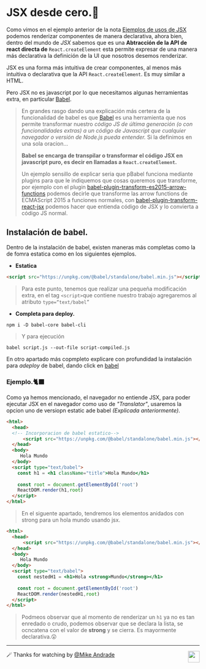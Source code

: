 # JSX desde cero.🚀

Como vimos en el ejemplo anterior de la nota [Ejemplos de usos de JSX](obsidian://open?vault=Obsidian%20Vault&file=React%2FStart%20with%20React%2FEjemplos%20de%20%20usos%20de%20JSX.) podemos renderizar componentes de manera declarativa, ahora bien, dentro del mundo de *JSX* sabemos que es una **Abtracción de la API de react directa de** `React.createElement` esta permite expresar de una manera más declarativa la definición de la UI que nosotros desemos renderizar.

JSX es una forma más intuitiva de crear componentes, al menos más intuitiva o declarativa que la API `React.createElement`. Es muy similar a HTML.

Pero JSX no es javascript por lo que necesitamos algunas herramientas extra, en particular [Babel](https://babeljs.io/).

> En grandes rasgo dando una explicación más certera de la funcionalidad de babel es que [Babel](http://babeljs.io/) es una herramienta que nos permite transformar nuestro _código JS de última generación (o con funcionalidades extras) a un código de Javascript que cualquier navegador o versión de Node.js pueda entender._ Si la definimos en una sola oracion...
> 
> **Babel se encarga de transpilar o transformar el código JSX en javascript puro, es decir en llamadas a `React.createElement`.**
> 
> Un ejemplo sensillo de explicar seria que pBabel funciona mediante plugins para que le indiquemos que cosas queremos que transforme, por ejemplo con el plugin [babel-plugin-transform-es2015-arrow-functions](https://www.npmjs.com/package/babel-plugin-transform-es2015-arrow-functions) podemos decirle que transforme las arrow functions de ECMAScript 2015 a funciones normales, con [babel-plugin-transform-react-jsx](https://www.npmjs.com/package/babel-plugin-transform-react-jsx) podemos hacer que entienda código de JSX y lo convierta a código JS normal.

## Instalación de babel.

Dentro de la instalación de babel, existen maneras más completas como la de fomra estatica como en los siguientes ejemplos.

* **Estatica**
````html
<script src="https://unpkg.com/@babel/standalone/babel.min.js"></script>
````

> Para este punto, tenemos que realizar una pequeña modificación extra, en el tag `<script>`que contiene nuestro trabajo agregaremos al atributo `type=“text/babel”
`
* **Completa para deploy.**

````
npm i -D babel-core babel-cli
````
> Y para ejecución

````
babel script.js --out-file script-compiled.js
````

En otro apartado más copmpleto explicare con profundidad la instalación para _adeploy_ de babel, dando click en [babel]()

### Ejemplo.🐈‍⬛

Como ya hemos mencionado, el navegador no entiende JSX, para poder ejecutar JSX en el navegador como uso de _"Translator"_, usaremos la opcion uno de versiopn estatic ade babel _(Explicada anteriormente)_.

````html
<html>
  <head>
  <!-- Incorporacion de babel estatico-->
      <script src="https://unpkg.com/@babel/standalone/babel.min.js"></script>
  </head>
  <body>
     Hola Mundo
  </body>
  <script type="text/babel">
    const h1 = <h1 className="title">Hola Mundo</h1>
    
    const root = document.getElementById('root')
    ReactDOM.render(h1,root)
  </script>
</html>
````

> En el siguente apartado, tendremos los elementos anidados con strong para un hola mundo usando jsx.

```html
<html>
  <head>
      <script src="https://unpkg.com/@babel/standalone/babel.min.js"></script>
  </head>
  <body>
     Hola Mundo
  </body>
  <script type="text/babel">
    const nestedH1 = <h1>Hola <strong>Mundo</strong></h1>
    
    const root = document.getElementById('root')
    ReactDOM.render(nestedH1,root)
  </script>
</html>
```

> Podmeos observar que al momento de renderizar un `h1` ya no es tan enredado o crudo, podemos observar que se declara la lista, se ocncatena con el valor de **strong** y se cierra. Es mayormente declarativa.😲

---
🪄 Thanks for watching by [@Mike Andrade](https://github.com/Mike-std-cpu)<img align="right" src="https://media2.giphy.com/media/uL23EgTN7oEweMVy7R/200w.webp?cid=ecf05e47ev3qz7stswwx3ottvkvinyaw9bq36k6jao82l1ts&rid=200w.webp&ct=s" width="30">